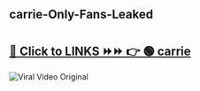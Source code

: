 
 ## carrie-Only-Fans-Leaked

# <h2><a href="https://clipsfans.com/carrie&ref=git">🔗 Click to LINKS ⏩⏩ 👉 🟢 carrie </a></h2>

<a href="https://clipsfans.com/carrie&ref=git" rel="nofollow" data-target="animated-image.originalLink"><img src="https://i.ibb.co.com/xMMVF88/686577567.gif" alt="Viral Video Original" style="max-width: 100%; display: inline-block;" data-target="animated-image.originalImage"></a>
